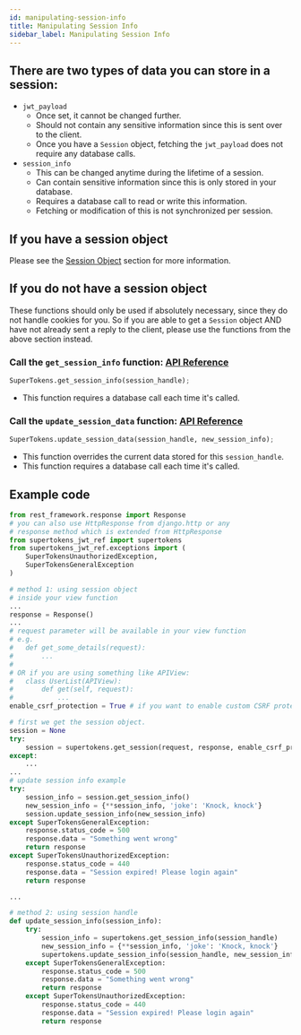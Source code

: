 ```yaml
---
id: manipulating-session-info
title: Manipulating Session Info
sidebar_label: Manipulating Session Info
---
```


## There are two types of data you can store in a session:
- ```jwt_payload```
    - Once set, it cannot be changed further.
    - Should not contain any sensitive information since this is sent over to the client.
    - Once you have a ```Session``` object, fetching the ```jwt_payload``` does not require any database calls.
- ```session_info```
    - This can be changed anytime during the lifetime of a session.
    - Can contain sensitive information since this is only stored in your database.
    - Requires a database call to read or write this information.
    - Fetching or modification of this is not synchronized per session.

## If you have a session object
Please see the [Session Object](session-object#call-the-get_session_info-function-api-reference-api-reference-sessionget_session_info) section for more information.

## If you do not have a session object
<div class="specialNote">
These functions should only be used if absolutely necessary, since they do not handle cookies for you. So if you are able to get a <code>Session</code> object AND have not already sent a reply to the client, please use the functions from the above section instead.
</div>

### Call the ```get_session_info``` function: [API Reference](api-reference#get_session_infosession_handle)
```python
SuperTokens.get_session_info(session_handle);
```
- This function requires a database call each time it's called.

### Call the ```update_session_data``` function: [API Reference](api-reference#update_session_infosession_handle-info)
```python
SuperTokens.update_session_data(session_handle, new_session_info);
```
- This function overrides the current data stored for this ```session_handle```.
- This function requires a database call each time it's called.

<div class="divider"></div>

## Example code
```python
from rest_framework.response import Response
# you can also use HttpResponse from django.http or any
# response method which is extended from HttpResponse
from supertokens_jwt_ref import supertokens
from supertokens_jwt_ref.exceptions import (
    SuperTokensUnauthorizedException,
    SuperTokensGeneralException
)

# method 1: using session object
# inside your view function
...
response = Response()
...
# request parameter will be available in your view function
# e.g.
#   def get_some_details(request):
#       ...
#
# OR if you are using something like APIView:
#   class UserList(APIView):
#       def get(self, request):
#           ...
enable_csrf_protection = True # if you want to enable custom CSRF protection by supertokens (recommended)

# first we get the session object.
session = None
try:
    session = supertokens.get_session(request, response, enable_csrf_protection)
except:
    ...
...
# update session info example
try:
    session_info = session.get_session_info()
    new_session_info = {**session_info, 'joke': 'Knock, knock'}
    session.update_session_info(new_session_info)
except SuperTokensGeneralException:
    response.status_code = 500
    response.data = "Something went wrong"
    return response
except SuperTokensUnauthorizedException:
    response.status_code = 440
    response.data = "Session expired! Please login again"
    return response

...

# method 2: using session handle
def update_session_info(session_info):
    try:
        session_info = supertokens.get_session_info(session_handle)
        new_session_info = {**session_info, 'joke': 'Knock, knock'}
        supertokens.update_session_info(session_handle, new_session_info)
    except SuperTokensGeneralException:
        response.status_code = 500
        response.data = "Something went wrong"
        return response
    except SuperTokensUnauthorizedException:
        response.status_code = 440
        response.data = "Session expired! Please login again"
        return response
```